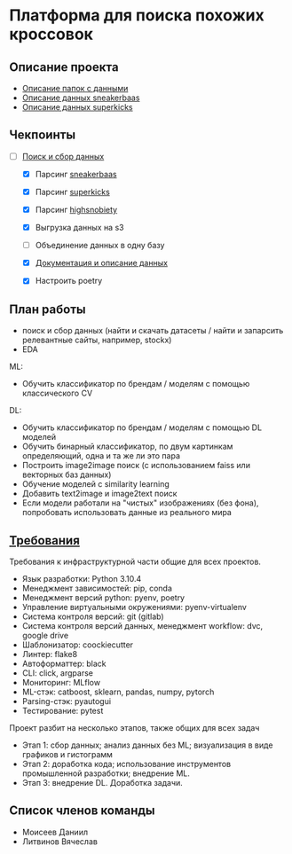 # Платформа для поиска похожих кроссовок

## Описание проекта

- [Описание папок с данными](notes/data.md)
- [Описание данных sneakerbaas](notes/sneakerbaas.md)
- [Описание данных superkicks](notes/superkicks.md)

## Чекпоинты

- [ ] [Поиск и сбор данных](https://docs.google.com/document/d/1ZiSaJdyIBDxR2tN6hkaq2Dc5KgajTxphSlj7CzCoUAg)

  - [x] Парсинг [sneakerbaas](https://www.sneakerbaas.com)
  - [x] Парсинг [superkicks](https://www.superkicks.in)
  - [x] Парсинг [highsnobiety](https://www.highsnobiety.com)

  - [x] Выгрузка данных на s3
  - [ ] Объединение данных в одну базу
  - [x] [Документация и описание данных](notes/)
  - [x] Настроить poetry

## План работы

- поиск и сбор данных (найти и скачать датасеты / найти и запарсить релевантные сайты, например, stockx)
- EDA

ML:

- Обучить классификатор по брендам / моделям с помощью классического CV

DL:

- Обучить классификатор по брендам / моделям с помощью DL моделей
- Обучить бинарный классификатор, по двум картинкам определяющий, одна и та же ли это пара
- Построить image2image поиск (с использованием faiss или векторных баз данных)
- Обучение моделей с similarity learning
- Добавить text2image и image2text поиск
- Если модели работали на "чистых" изображениях (без фона), попробовать использовать данные из реального мира

## [Требования](https://docs.google.com/document/d/1Gdz3_W7x7L9Ff1-Sl61Cv3L6GHBiceH863Vn1ucXzjU/edit)

Требования к инфраструктурной части общие для всех проектов.

- Язык разработки: Python 3.10.4
- Менеджмент зависимостей: pip, conda
- Менеджмент версий python: pyenv, poetry
- Управление виртуальными окружениями: pyenv-virtualenv
- Система контроля версий: git (gitlab)
- Система контроля версий данных, менеджмент workflow: dvc, google drive
- Шаблонизатор: coockiecutter
- Линтер: flake8
- Автоформаттер: black
- CLI: click, argparse
- Мониторинг: MLflow
- ML-стэк: catboost, sklearn, pandas, numpy, pytorch
- Parsing-стэк: pyautogui
- Тестирование: pytest

Проект разбит на несколько этапов, также общих для всех задач

- Этап 1: сбор данных; анализ данных без ML; визуализация в виде графиков и гистограмм
- Этап 2: доработка кода; использование инструментов промышленной разработки; внедрение ML.
- Этап 3: внедрение DL. Доработка задачи.

## Список членов команды

- Моисеев Даниил
- Литвинов Вячеслав
